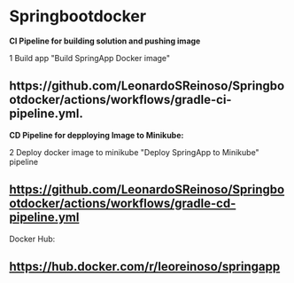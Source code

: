 <h1>Springbootdocker</h1> 

 **CI Pipeline for building solution and pushing image**

 1 Build app "Build SpringApp Docker image"
<h2> https://github.com/LeonardoSReinoso/Springbootdocker/actions/workflows/gradle-ci-pipeline.yml.</h2>

 **CD Pipeline for depploying Image to Minikube:**

 2 Deploy docker image to minikube "Deploy SpringApp to Minikube" pipeline
## https://github.com/LeonardoSReinoso/Springbootdocker/actions/workflows/gradle-cd-pipeline.yml

 Docker Hub: 
## https://hub.docker.com/r/leoreinoso/springapp


